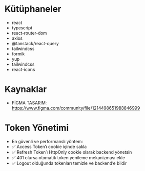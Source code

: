 # Kütüphaneler

- react
- typescript
- react-router-dom
- axios
- @tanstack/react-query
- tailwindcss
- formik
- yup
- tailwindcss
- react-icons

# Kaynaklar

- FİGMA TASARIM: https://www.figma.com/community/file/1214498651988846999

# Token Yönetimi

- En güvenli ve performanslı yöntem:
- ✅ Access Token’ı cookie içinde sakla
- ✅ Refresh Token’ı HttpOnly cookie olarak backend yönetsin
- ✅ 401 olursa otomatik token yenileme mekanizması ekle
- ✅ Logout olduğunda tokenları temizle ve backend’e bildir
